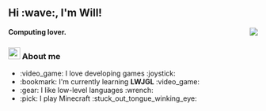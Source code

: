<h2> Hi :wave:, I'm Will! </h2>
<strong>Computing lover.</strong>

<img align="right" src="https://stats.giverplay.me/api/top-langs?hide=yacc,html,css,handlebars,scss&compact&langs_count=8&theme=tokyonight">

<h3><img src="https://cdn.discordapp.com/emojis/865689377111801897.png?v=1" width=24 height=24> About me</h3>

<ul>
  <li> :video_game: I love developing games :joystick: </li>
  <li> :bookmark: I'm currently learning <strong>LWJGL</strong> :video_game: </li>
  <li> :gear: I like low-level languages :wrench: </li>
  <li> :pick: I play Minecraft :stuck_out_tongue_winking_eye: </li>
</ul>
